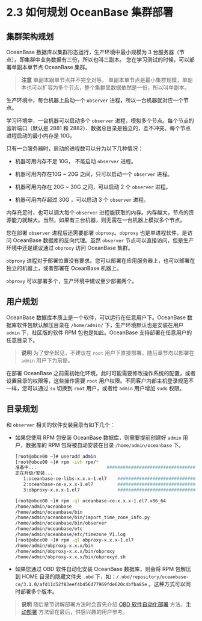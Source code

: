 # 2.3 如何规划 OceanBase 集群部署

## 集群架构规划

OceanBase 数据库以集群形态运行，生产环境中最小规模为 3 台服务器（节点）。即集群中业务数据有三份，所以也叫三副本。
您在学习测试的时候，可以部署单副本单节点 OceanBase 集群。

> **注意**
> 单副本跟单节点并不完全对等。
> 单副本单节点是最小集群规模，单副本也可以扩容为多个节点，整个集群里数据依然是一份，所以叫单副本。

生产环境中，每台机器上启动一个 `observer` 进程，所以一台机器就对应一个节点。

学习环境中，一台机器可以启动多个 `observer` 进程，模拟多个节点。每个节点的监听端口（默认是 2881 和 2882）、数据总目录是独立的，互不冲突。每个节点进程启动的最小内存是 10G。

只有一台服务器时，启动的进程数可以分为以下几种情况：

* 机器可用内存不足 10G， 不能启动 `observer` 进程。

* 机器可用内存在10G \~ 20G 之间，只可以启动一个 `observer` 进程。

* 机器可用内存在 20G \~ 30G 之间，可以启动 2 个 `observer` 进程。

* 机器可用内存超过 30G ，可以启动 3 个 `observer` 进程。

内存充足时，也可以调大每个 `observer` 进程能获取的内存。内存越大，节点的资源能力就越大。当然，如果有三台机器，则无需在一台机器上模拟多个节点。

您在部署 `observer` 进程后还需要部署 `obproxy`。`obproxy` 也是单进程软件，是访问 OceanBase 数据库的反向代理。虽然 `observer` 节点可以直接访问，但是生产环境中还是建议通过 `obproxy` 访问 OceanBase 集群。

`obproxy` 进程对于部署位置没有要求。您可以部署在应用服务器上，也可以部署在独立的机器上，或者部署在 OceanBase 机器上。

`obproxy` 可以部署多个，生产环境中建议至少部署两个。

## 用户规划

OceanBase 数据库本质上是一个软件，可以运行在任意用户下。OceanBase 数据库软件包默认解压目录在 `/home/admin/` 下，生产环境默认也是安装在用户 `admin` 下，社区版的软件 RPM 包也是如此。OceanBase 支持部署在任意用户的任意目录下。

> **说明**
> 为了安全起见，不建议在 `root` 用户下直接部署。随后章节均以部署在 `admin` 用户下为前提。

在部署 OceanBase 之前需初始化环境，此时可能需要修改操作系统的配置，或者设置目录的权限等，这些操作需要 `root` 用户权限。不同客户内部主机登录规范不一样，您可以通过 `su` 切换到 `root` 用户，或者给 `admin` 用户增加 `sudo` 权限。

## 目录规划

和 `observer` 相关的软件安装目录有如下几个：

* 如果您使用 RPM 包安装 OceanBase 数据库，则需要提前创建好 `admin` 用户，数据库的 RPM 包将被自动安装在目录 `/home/admin/oceanbase` 下。

  ```bash
  [root@obce00 ~]# useradd admin
  [root@obce00 ~]# rpm -ivh rpm/*
  准备中...                          ################################# [100%]
  正在升级/安装...
     1:oceanbase-ce-libs-x.x.x-1.el7    ################################# [ 33%]
     2:oceanbase-ce-x.x.x-1.el7         ################################# [ 67%]
     3:obproxy-x.x.x-1.el7              ################################# [100%]
  
  [root@obce00 ~]# rpm -ql oceanbase-ce-x.x.x-1.el7.x86_64
  /home/admin/oceanbase
  /home/admin/oceanbase/bin
  /home/admin/oceanbase/bin/import_time_zone_info.py
  /home/admin/oceanbase/bin/observer
  /home/admin/oceanbase/etc
  /home/admin/oceanbase/etc/timezone_V1.log
  [root@obce00 ~]# rpm -ql obproxy-x.x.x-1.el7
  /home/admin/obproxy-x.x.x/bin
  /home/admin/obproxy-x.x.x/bin/obproxy
  /home/admin/obproxy-x.x.x/bin/obproxyd.sh
  ```

* 如果您通过 OBD 软件自动化安装 OceanBase 数据库，则会将 RPM 包解压到 HOME 目录的隐藏文件夹 `.obd` 下，如：`/.obd/repository/oceanbase-ce/3.1.0/afd11d52f83eef4b456d77969fde620c4bfba85e` 。这种方式可以同时部署多个版本。

> **说明**
> 随后章节讲解部署方法时会首先介绍 [OBD 软件自动化部署](../2.chapter-2-how-to-deploy-oceanbase-community-edition/7.2-6-how-to-automatically-deploy-a-single-node-cluster-using-obd.md
) 方法。[手动部署](../2.chapter-2-how-to-deploy-oceanbase-community-edition/12.2-11-advanced-how-to-manually-deploy-an-oceanbase-cluster.md) 方法留在最后，供感兴趣的用户参考。
